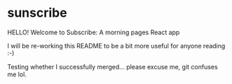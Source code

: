 # sunscribe
HELLO! Welcome to Subscribe: A morning pages React app

I will be re-working this README to be a bit more useful for anyone reading :-)

Testing whether I successfully merged... please excuse me, git confuses me lol.